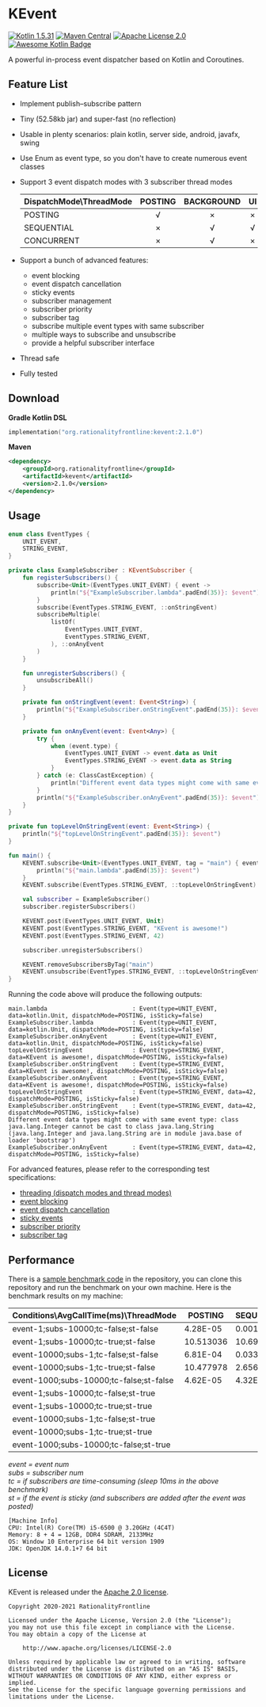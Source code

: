 # KEvent  
[![Kotlin 1.5.31](https://img.shields.io/badge/Kotlin-1.5.31-blue.svg)](http://kotlinlang.org)
[![Maven Central](https://img.shields.io/maven-central/v/org.rationalityfrontline/kevent.svg?label=Maven%20Central)](https://search.maven.org/search?q=g:%22org.rationalityfrontline%22%20AND%20a:%22kevent%22)
[![Apache License 2.0](https://img.shields.io/github/license/rationalityfrontline/kevent)](https://github.com/RationalityFrontline/kevent/blob/master/LICENSE) [![Awesome Kotlin Badge](https://kotlin.link/awesome-kotlin.svg)](https://github.com/KotlinBy/awesome-kotlin)

A powerful in-process event dispatcher based on Kotlin and Coroutines.

## Feature List
* Implement publish–subscribe pattern
* Tiny (52.58kb jar) and super-fast (no reflection)
* Usable in plenty scenarios: plain kotlin, server side, android, javafx, swing
* Use Enum as event type, so you don't have to create numerous event classes
* Support 3 event dispatch modes with 3 subscriber thread modes

  | DispatchMode\\ThreadMode | POSTING | BACKGROUND | UI |
  |--------------------------|:-------:|:----------:|:----:|
  | POSTING                  | √       | ×          | ×  |
  | SEQUENTIAL               | ×       | √          | √  |
  | CONCURRENT               | ×       | √          | ×  |
* Support a bunch of advanced features:
  * event blocking
  * event dispatch cancellation
  * sticky events
  * subscriber management
  * subscriber priority
  * subscriber tag
  * subscribe multiple event types with same subscriber
  * multiple ways to subscribe and unsubscribe
  * provide a helpful subscriber interface
* Thread safe
* Fully tested
 
## Download
**Gradle Kotlin DSL**
```kotlin
implementation("org.rationalityfrontline:kevent:2.1.0")
```

**Maven**
```xml
<dependency>
    <groupId>org.rationalityfrontline</groupId>
    <artifactId>kevent</artifactId>
    <version>2.1.0</version>
</dependency>
```

## Usage
```kotlin
enum class EventTypes {
    UNIT_EVENT,
    STRING_EVENT,
}

private class ExampleSubscriber : KEventSubscriber {
    fun registerSubscribers() {
        subscribe<Unit>(EventTypes.UNIT_EVENT) { event ->
            println("${"ExampleSubscriber.lambda".padEnd(35)}: $event")
        }
        subscribe(EventTypes.STRING_EVENT, ::onStringEvent)
        subscribeMultiple(
            listOf(
                EventTypes.UNIT_EVENT,
                EventTypes.STRING_EVENT,
            ), ::onAnyEvent
        )
    }

    fun unregisterSubscribers() {
        unsubscribeAll()
    }

    private fun onStringEvent(event: Event<String>) {
        println("${"ExampleSubscriber.onStringEvent".padEnd(35)}: $event")
    }

    private fun onAnyEvent(event: Event<Any>) {
        try {
            when (event.type) {
                EventTypes.UNIT_EVENT -> event.data as Unit
                EventTypes.STRING_EVENT -> event.data as String
            }
        } catch (e: ClassCastException) {
            println("Different event data types might come with same event type: ${e.message}")
        }
        println("${"ExampleSubscriber.onAnyEvent".padEnd(35)}: $event")
    }
}

private fun topLevelOnStringEvent(event: Event<String>) {
    println("${"topLevelOnStringEvent".padEnd(35)}: $event")
}

fun main() {
    KEVENT.subscribe<Unit>(EventTypes.UNIT_EVENT, tag = "main") { event ->
        println("${"main.lambda".padEnd(35)}: $event")
    }
    KEVENT.subscribe(EventTypes.STRING_EVENT, ::topLevelOnStringEvent)

    val subscriber = ExampleSubscriber()
    subscriber.registerSubscribers()

    KEVENT.post(EventTypes.UNIT_EVENT, Unit)
    KEVENT.post(EventTypes.STRING_EVENT, "KEvent is awesome!")
    KEVENT.post(EventTypes.STRING_EVENT, 42)

    subscriber.unregisterSubscribers()

    KEVENT.removeSubscribersByTag("main")
    KEVENT.unsubscribe(EventTypes.STRING_EVENT, ::topLevelOnStringEvent)
}
```
Running the code above will produce the following outputs:
```text
main.lambda                        : Event(type=UNIT_EVENT, data=kotlin.Unit, dispatchMode=POSTING, isSticky=false)
ExampleSubscriber.lambda           : Event(type=UNIT_EVENT, data=kotlin.Unit, dispatchMode=POSTING, isSticky=false)
ExampleSubscriber.onAnyEvent       : Event(type=UNIT_EVENT, data=kotlin.Unit, dispatchMode=POSTING, isSticky=false)
topLevelOnStringEvent              : Event(type=STRING_EVENT, data=KEvent is awesome!, dispatchMode=POSTING, isSticky=false)
ExampleSubscriber.onStringEvent    : Event(type=STRING_EVENT, data=KEvent is awesome!, dispatchMode=POSTING, isSticky=false)
ExampleSubscriber.onAnyEvent       : Event(type=STRING_EVENT, data=KEvent is awesome!, dispatchMode=POSTING, isSticky=false)
topLevelOnStringEvent              : Event(type=STRING_EVENT, data=42, dispatchMode=POSTING, isSticky=false)
ExampleSubscriber.onStringEvent    : Event(type=STRING_EVENT, data=42, dispatchMode=POSTING, isSticky=false)
Different event data types might come with same event type: class java.lang.Integer cannot be cast to class java.lang.String (java.lang.Integer and java.lang.String are in module java.base of loader 'bootstrap')
ExampleSubscriber.onAnyEvent       : Event(type=STRING_EVENT, data=42, dispatchMode=POSTING, isSticky=false)
```
For advanced features, please refer to the corresponding test specifications:
* [threading (dispatch modes and thread modes)](https://github.com/RationalityFrontline/kevent/blob/master/src/test/kotlin/org/rationalityfrontline/kevent/ThreadingFeature.kt)
* [event blocking](https://github.com/RationalityFrontline/kevent/blob/master/src/test/kotlin/org/rationalityfrontline/kevent/EventBlockingFeature.kt)
* [event dispatch cancellation](https://github.com/RationalityFrontline/kevent/blob/master/src/test/kotlin/org/rationalityfrontline/kevent/EventCancellingFeature.kt)
* [sticky events](https://github.com/RationalityFrontline/kevent/blob/master/src/test/kotlin/org/rationalityfrontline/kevent/StickyEventFeature.kt)
* [subscriber priority](https://github.com/RationalityFrontline/kevent/blob/master/src/test/kotlin/org/rationalityfrontline/kevent/SubscriberPriorityFeature.kt)
* [subscriber tag](https://github.com/RationalityFrontline/kevent/blob/master/src/test/kotlin/org/rationalityfrontline/kevent/SubscriberTagFeature.kt)
## Performance
There is a [sample benchmark code](https://github.com/RationalityFrontline/kevent/blob/master/src/test/kotlin/org/rationalityfrontline/kevent/PerformanceBenchmark.kt) in the repository, 
you can clone this repository and run the benchmark on your own machine. Here is the benchmark results on my machine:

| Conditions\\AvgCallTime(ms)\\ThreadMode     | POSTING  | SEQUENTIAL  | CONCURRENT   | ORDERED\_CONCURRENT |
|------------------------------------------------|------------|-------------|--------------|---------------------|
| event\-1;subs\-10000;tc\-false;st\-false    | 4\.28E\-05 | 0\.00136298 | 0\.014001329 | 2\.0647497          |
| event\-1;subs\-10000;tc\-true;st\-false     | 10\.513036 | 10\.69949   | 2\.6430638   | 2\.8060534          |
| event\-10000;subs\-1;tc\-false;st\-false    | 6\.81E\-04 | 0\.03349961 | 0\.01899664  | 0\.025285339        |
| event\-10000;subs\-1;tc\-true;st\-false     | 10\.477978 | 2\.6560345  | 2\.6473286   | 2\.7563891          |
| event\-1000;subs\-10000;tc\-false;st\-false | 4\.62E\-05 | 4\.32E\-04  | 0\.014056747 | 0\.00546798         |
| event\-1;subs\-10000;tc\-false;st\-true     |            |             | 0\.01410701  |                     |
| event\-1;subs\-10000;tc\-true;st\-true      |            |             | 2\.6499982   |                     |
| event\-10000;subs\-1;tc\-false;st\-true     |            |             | 0\.02116017  |                     |
| event\-10000;subs\-1;tc\-true;st\-true      |            |             | 2\.65346     |                     |
| event\-1000;subs\-10000;tc\-false;st\-true  |            |             | 0\.01399993  |                     |

*event = event num<br>
subs = subscriber num<br>
tc = if subscribers are time-consuming (sleep 10ms in the above benchmark)<br>
st = if the event is sticky (and subscribers are added after the event was posted)*

```text
[Machine Info]
CPU: Intel(R) Core(TM) i5-6500 @ 3.20GHz (4C4T)
Memory: 8 + 4 = 12GB, DDR4 SDRAM, 2133MHz
OS: Window 10 Enterprise 64 bit version 1909
JDK: OpenJDK 14.0.1+7 64 bit
```

## License

KEvent is released under the [Apache 2.0 license](https://github.com/RationalityFrontline/kevent/blob/master/LICENSE).

```text
Copyright 2020-2021 RationalityFrontline

Licensed under the Apache License, Version 2.0 (the "License");
you may not use this file except in compliance with the License.
You may obtain a copy of the License at

    http://www.apache.org/licenses/LICENSE-2.0

Unless required by applicable law or agreed to in writing, software
distributed under the License is distributed on an "AS IS" BASIS,
WITHOUT WARRANTIES OR CONDITIONS OF ANY KIND, either express or implied.
See the License for the specific language governing permissions and
limitations under the License.
```